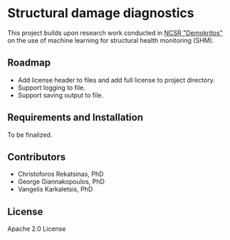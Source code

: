 Structural damage diagnostics
==============================
This project builds upon research work conducted in [NCSR "Demokritos"](https://www.iit.demokritos.gr) on the use of machine learning for structural health monitoring (SHM).


Roadmap
-------
- Add license header to files and add full license to project directory.
- Support logging to file.
- Support saving output to file.

Requirements and Installation
------------
To be finalized.

Contributors
------------
- Christoforos Rekatsinas, PhD
- George Giannakopoulos, PhD
- Vangelis Karkaletsis, PhD

License
-------
Apache 2.0 License
